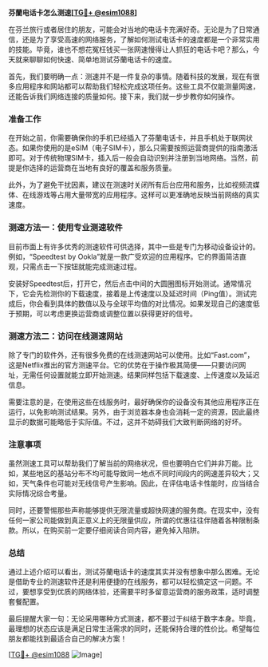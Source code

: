 **芬蘭电话卡怎么测速[[TG💪+ @esim1088](https://t.me/s/esim1088)]**

在芬兰旅行或者居住的朋友，可能会对当地的电话卡充满好奇。无论是为了日常通信，还是为了享受高速的网络服务，了解如何测试电话卡的速度都是一个非常实用的技能。毕竟，谁也不想花冤枉钱买一张网速慢得让人抓狂的电话卡吧？那么，今天就来聊聊如何快速、简单地测试芬蘭电话卡的速度。

首先，我们要明确一点：测速并不是一件复杂的事情。随着科技的发展，现在有很多应用程序和网站都可以帮助我们轻松完成这项任务。这些工具不仅能测量网速，还能告诉我们网络连接的质量如何。接下来，我们就一步步教你如何操作。

### 准备工作

在开始之前，你需要确保你的手机已经插入了芬蘭电话卡，并且手机处于联网状态。如果你使用的是eSIM（电子SIM卡），那么只需要按照运营商提供的指南激活即可。对于传统物理SIM卡，插入后一般会自动识别并注册到当地网络。当然，前提是你选择的运营商在当地有良好的覆盖和服务质量。

此外，为了避免干扰因素，建议在测速时关闭所有后台应用和服务，比如视频流媒体、在线游戏等占用大量带宽的应用程序。这样可以更准确地反映当前网络的真实速度。

### 测速方法一：使用专业测速软件

目前市面上有许多优秀的测速软件可供选择，其中一些是专门为移动设备设计的。例如，“Speedtest by Ookla”就是一款广受欢迎的应用程序。它的界面简洁直观，只需点击一下按钮就能完成测速过程。

安装好Speedtest后，打开它，然后点击中间的大圆圈图标开始测试。通常情况下，它会先检测你的下载速度，接着是上传速度以及延迟时间（Ping值）。测试完成后，你会看到具体的数值以及与全球平均值的对比情况。如果发现自己的速度低于预期，可以考虑更换运营商或调整位置以获得更好的信号。

### 测速方法二：访问在线测速网站

除了专门的软件外，还有很多免费的在线测速网站可以使用。比如“Fast.com”，这是Netflix推出的官方测速平台。它的优势在于操作极其简便——只要访问网址，无需任何设置就能立即开始测速。结果同样包括下载速度、上传速度以及延迟信息。

需要注意的是，在使用这些在线服务时，最好确保你的设备没有其他应用程序正在运行，以免影响测试结果。另外，由于浏览器本身也会消耗一定的资源，因此最终显示的数据可能略低于实际值。不过，这并不妨碍我们大致判断网络的好坏。

### 注意事项

虽然测速工具可以帮助我们了解当前的网络状况，但也要明白它们并非万能。比如，某些地区的基站分布不均可能导致同一地点不同时间段内的网速差异较大；又如，天气条件也可能对无线信号产生影响。因此，在评估电话卡性能时，应当结合实际情况综合考量。

同时，还要警惕那些声称能够提供无限流量或超快网速的服务商。在现实中，没有任何一家公司能做到真正意义上的无限量供应，所谓的优惠往往伴随着各种限制条款。所以，在购买前一定要仔细阅读合同内容，避免掉入陷阱。

### 总结

通过上述介绍可以看出，测试芬蘭电话卡的速度其实并没有想象中那么困难。无论是借助专业的测速软件还是利用便捷的在线服务，都可以轻松搞定这一问题。不过，要想享受到优质的网络体验，还需要平时多留意运营商的服务政策，适时调整套餐配置。

最后提醒大家一句：无论采用哪种方式测速，都不要过于纠结于数字本身。毕竟，最理想的状态应该是满足日常生活需求的同时，还能保持合理的性价比。希望每位朋友都能找到最适合自己的解决方案！

[[TG💪+ @esim1088](https://t.me/s/esim1088) ![Image](https://i.postimg.cc/4NQfJmqS/Snipaste-2025-05-13-00-14-12.png)]